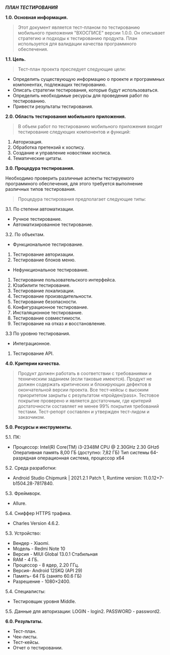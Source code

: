 ***ПЛАН ТЕСТИРОВАНИЯ***

__1.0. Основная информация.__
>Этот документ является тест-планом по тестированию мобильного приложения "ВХОСПИСЕ" версии 1.0.0. Он описывает стратегию и подходы к тестированию продукта. План используется для валидации качества программного обеспечения.

__1.1. Цель.__
>Тест-план проекта преследует следующие цели:
- Определить существующую информацию о проекте и программных компонентах, подлежащих тестированию.
- Описать стратегии тестирования, которые будут использоваться.
- Определить необходимые ресурсы для проведения работ по тестированию.
- Привести результаты тестирования.

__2.0. Область тестирования мобильного приложения.__
>В объем работ по тестированию мобильного приложения входит тестирование следующих компонентов и функций:
1. Авторизация.
2. Обработка претензий к хоспису.
3. Создание и управление новостями хосписа.
4. Тематические цитаты.

__3.0. Процедура тестирования.__

Необходимо проверить различные аспекты тестируемого программного обеспечения, для этого требуется выполнение различных типов тестирования.
>Процедура тестирования предполагает следующие типы:

3.1. По степени автоматизации.
- Ручное тестирование.
- Автоматизированное тестирование.

3.2. По объектам.
- Функциональное тестирование.
1. Тестирование авторизации.
2. Тестирование блоков меню.
- Нефункциональное тестирование.
1. Тестирование пользовательского интерфейса.
2. Юзабилити тестирование.
3. Тестирование локализации.
4. Тестирование производительности.
5. Тестирование безопасности.
6. Конфигурационное тестирование.
7. Инсталяционное тестирование.
8. Тестирование совместимости.
9. Тестирование на отказ и восстановление.

3.3 По уровню тестирования.
- Интеграционное.
1. Тестирование API.

__4.0. Критерии качества.__
> Продукт должен работать в соответствии с требованиями и техническим заданием (если таковые имеются). Продукт не должен содержать критических и блокирующих дефектов в окончательной версии проекта.
> Все тест-кейсы с высоким приоритетом закрыты с результатом «пройден/pass». Тестовое покрытие проверено и является достаточным, где критерий достаточности составляет не менее 99% покрытия требований тестами. Тест-репорт составлен и утвержден тест-лидом и заказчиком.

__5.0. Ресурсы и инструменты.__

5.1. ПК:
- Процессор: Intel(R) Core(TM) i3-2348M CPU @ 2.30GHz   2.30 GHzб 
Оперативная память	8,00 ГБ (доступно: 7,82 ГБ)
Тип системы	64-разрядная операционная система, процессор x64

5.2. Среда разработки:
- Android Studio Chipmunk | 2021.2.1 Patch 1, Runtime version: 11.0.12+7-b1504.28-7817840.

5.3. Фреймворк.
- Allure.

5.4. Сниффер HTTPS трафика.
- Charles Version 4.6.2.

5.3. Устройство:  
- Вендер - Xiaomi.
- Модель - Redmi Note 10
- Версия - MIUI Global 13.0.1 Стабильная
- RAM - 4 ГБ.
- Процессор - 8 ядер, 2.20 ГГц.
- Версия- Android 12SKQ (API 29)
- Память- 64 ГБ (занято 60.6 ГБ)
- Разрешение - 1080×2400.

5.4. Специалисты:
- Тестировщик уровня Middle.

5.5. Данные для авторизации: 
LOGIN - login2.
PASSWORD - password2.

__6.0. Результаты.__
- Тест-план.
- Чек-листы.
- Тест-кейсы.
- Отчет о тестировании.
